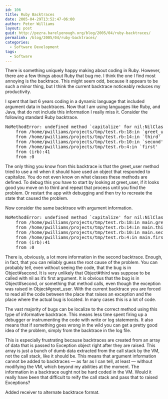 ```yaml
---
id: 106
title: Ruby Backtraces
date: 2005-04-29T13:52:47-06:00
author: Peter Williams
layout: post
guid: http://pezra.barelyenough.org/blog/2005/04/ruby-backtraces/
permalink: /blog/2005/04/ruby-backtraces/
categories:
  - Software Development
tags:
  - Software
---
```

There is something uniquely happy making about coding in Ruby. However, there are a few things about Ruby that bug me. I think the one I find most annoying is the backtrace. This might seem odd, because it appears to be such a minor thing, but I think the current backtrace noticeably reduces my productivity.

I spent that last 6 years coding in a dynamic language that included argument data in backtraces. Now that I am using languages like Ruby, and Java, that do not include this information I really miss it. Consider the following standard Ruby backtrace. 

<pre>NoMethodError: undefined method `capitalize' for nil:NilClass
	from /home/pwilliams/projects/tmp/test.rb:18:in `greet_user'
	from /home/pwilliams/projects/tmp/test.rb:14:in `third'
	from /home/pwilliams/projects/tmp/test.rb:10:in `second'
	from /home/pwilliams/projects/tmp/test.rb:4:in `first'
	from (irb):41
	from :0
</pre>

The only thing you know from this backtrace is that the greet\_user method tried to use a nil when it should have used an object that responded to capitalize. You do not even know on what classes these methods are defined. To debug this you have to start by looking at greet\_user, if it looks good you move on to third and repeat that process until you find the problem. Or restart the app with debugging and then try to recreate the state that caused the problem.

Now consider the same backtrace with argument information.

<pre>NoMethodError: undefined method `capitalize' for nil:NilClass
	from /home/pwilliams/projects/tmp/test.rb:18:in main.greet_user(nil, "williams")
	from /home/pwilliams/projects/tmp/test.rb:14:in main.third(nil, "williams")
	from /home/pwilliams/projects/tmp/test.rb:10:in main.second("williams, peter")
	from /home/pwilliams/projects/tmp/test.rb:4:in main.first("Peter Williams")
	from (irb):41
	from :0
</pre>

There is, obviously, a lot more information in the second backtrace. Enough, in fact, that you can reliably guess the root cause of the problem. You can probably tell, even without seeing the code, that the bug is in Object#second. It is very unlikely that Object#third was suppose to be called with nil as it&#8217;s first argument. It is obvious that the bug is in Object#second, or something that method calls, even though the exception was raised in Object#greet_user. With the current backtrace you are forced to read all the code between the place that raises an exception and the place where the actual bug is located. In many cases this is a lot of code.

The vast majority of bugs can be localize to the correct method using this type of informative backtrace. This means less time spent firing up a debugger or instrumenting the code with write or log statements. It also means that if something goes wrong in the wild you can get a pretty good idea of the problem, simply from the backtrace in the log file.

This is especially frustrating because backtraces are created from an array of data that is passed to Exception object right after they are raised. This array is just a bunch of dumb data extracted from the call stack by the VM, not the call stack, like it should be. This means that argument information cannot be added to backtraces &#8212; as far as I can tell, at least &#8212; without modifying the VM, which beyond my abilities at the moment. The information in a backtrace ought not be hard coded in the VM. Would it really have been that difficult to reify the call stack and pass that to raised Exceptions? 

<p class='update'>
  Added receiver to alternate backtrace format.
</p>